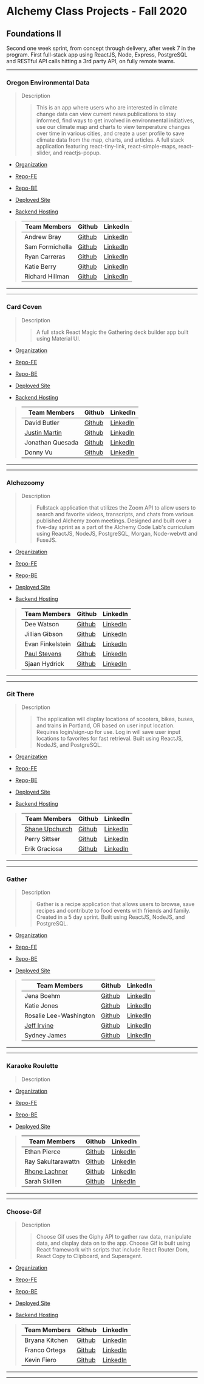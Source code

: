 # Alchemy Class Projects - Fall 2020

## Foundations II
Second one week sprint, from concept through delivery, after week 7 in the program.  First full-stack app using ReactJS, Node, Express, PostgreSQL and RESTful API calls hitting a 3rd party API, on fully remote teams.
___

### Oregon Environmental Data

> Description 
>>This is an app where users who are interested in climate change data can view current news publications to stay informed, find ways to get involved in environmental initiatives, use our climate map and charts to view temperature changes over time in various cities, and create a user profile to save climate data from the map, charts, and articles. A full stack application featuring react-tiny-link, react-simple-maps, react-slider, and reactjs-popup.

* [Organization](https://github.com/Hexa-P)

* [Repo-FE](https://github.com/Hexa-P/hexa-p-front-end)

* [Repo-BE](https://github.com/Hexa-P/hexa-p-back-end)

* [Deployed Site](https://sharp-agnesi-8efe29.netlify.app/)

* [Backend Hosting](https://serene-temple-06405.herokuapp.com/)

>
>| Team Members  | Github  | LinkedIn  |
>|---|---|---|
>| Andrew Bray |  [Github](https://github.com/Andrew-Bray)  |  [LinkedIn](https://www.linkedin.com/in/andrew-michael-bray/)  |
>| Sam Formichella |  [Github](https://github.com/sformichella)  |  [LinkedIn](https://www.linkedin.com/in/sam-formichella/)  |
>|  Ryan Carreras | [Github](https://github.com/ryanleviathan)   | [LinkedIn](https://www.linkedin.com/in/ryancarreras/)   |
>| Katie Berry |  [Github](https://github.com/KatieMBerry)  |  [LinkedIn](https://www.linkedin.com/in/katie-m-berry/)  |
>| Richard Hillman |  [Github](https://github.com/Richard-Hillman)  |  [LinkedIn](https://www.linkedin.com/in/richard-hillman/)  |

___
___
### Card Coven

> Description 
>>A full stack React Magic the Gathering deck builder app built using Material UI.

* [Organization](https://github.com/cardcoven)

* [Repo-FE](https://github.com/cardcoven/card-coven-front-end)

* [Repo-BE](https://github.com/cardcoven/card-coven-back-end)

* [Deployed Site](https://card-coven2020.netlify.app/)

* [Backend Hosting](https://card-coven-back-end-2020.herokuapp.com/)

>
>| Team Members  | Github  | LinkedIn  |
>|---|---|---|
>| David Butler |  [Github](https://github.com/davidabutler92)  |  [LinkedIn](https://www.linkedin.com/in/david-arron-butler/)  |
>| [Justin Martin](http://justinmartincodes.com/) |  [Github](https://github.com/JustinMartin7x)  |  [LinkedIn](https://www.linkedin.com/in/justin-martin7x/)  |
>| Jonathan Quesada |  [Github](https://github.com/QuesadaJon)  |  [LinkedIn](https://www.linkedin.com/in/quesada-jonathan/)  |
>| Donny Vu |  [Github](https://github.com/DonnyLVu)  |  [LinkedIn](https://www.linkedin.com/in/donnylvu/)  |

___
___
### Alchezoomy

> Description 
>>Fullstack application that utilizes the Zoom API to allow users to search and favorite videos, transcripts, and chats from various published Alchemy zoom meetings. Designed and built over a five-day sprint as a part of the Alchemy Code Lab's curriculum using ReactJS, NodeJS, PostgreSQL, Morgan, Node-webvtt and FuseJS.

* [Organization](https://github.com/Alchezoomy)

* [Repo-FE](https://github.com/Alchezoomy/zoom-search-app)

* [Repo-BE](https://github.com/Alchezoomy/zoom-search-sql)

* [Deployed Site](https://alchezoomy.netlify.app/)

* [Backend Hosting](https://alchezoomy.herokuapp.com/)

>
>| Team Members  | Github  | LinkedIn  |
>|---|---|---|
>| Dee Watson |  [Github](https://github.com/dl-watson)  |  [LinkedIn](https://www.linkedin.com/in/dl-watson/)  |
>| Jillian Gibson |  [Github](https://github.com/jillianlg)  |  [LinkedIn](https://www.linkedin.com/in/jillianlgibson/)  |
>| Evan Finkelstein |  [Github](https://github.com/Evan-Finkelstein)  |  [LinkedIn](https://www.linkedin.com/in/evan-finkelstein91/)  |
>| [Paul Stevens](https://paulstevens.dev/) |  [Github](https://github.com/Protopaco)  |  [LinkedIn](https://www.linkedin.com/in/paul-stevens-dev/)  |
>|  Sjaan Hydrick | [Github](https://github.com/SjaanHydrick)   | [LinkedIn](https://www.linkedin.com/in/sjaan-hydrick/)   |

___
___
### Git There

> Description 
>>The application will display locations of scooters, bikes, buses, and trains in Portland, OR based on user input location. Requires login/sign-up for use. Log in will save user input locations to favorites for fast retrieval.  Built using ReactJS, NodeJS, and PostgreSQL.

* [Organization](https://github.com/gitThere-API)

* [Repo-FE](https://github.com/gitThere-API/gitthere-api-fe)

* [Repo-BE](https://github.com/gitThere-API/gitthere-api-be)

* [Deployed Site](https://git-there-api.netlify.app/)

* [Backend Hosting](https://desolate-bayou-65072.herokuapp.com/)

>
>| Team Members  | Github  | LinkedIn  |
>|---|---|---|
>|  [Shane Upchurch](https://shane-upchurch.netlify.app/)| [Github](https://github.com/ShaneUP1)   | [LinkedIn](https://www.linkedin.com/in/shaneupchurch/)   |
>|  Perry Sittser | [Github](https://github.com/sittserp)   | [LinkedIn](https://www.linkedin.com/in/sittserp/)   |
>| Erik Graciosa |  [Github](https://github.com/ErikGraciosa)  |  [LinkedIn](https://www.linkedin.com/in/erikgraciosa/)  |

___
___
### Gather

> Description 
>>Gather is a recipe application that allows users to browse, save recipes and contribute to food events with friends and family. Created in a 5 day sprint.  Built using ReactJS, NodeJS, and PostgreSQL.

* [Organization](https://github.com/rumham-gather)

* [Repo-FE](https://github.com/rumham-gather/front-end)

* [Repo-BE](https://github.com/rumham-gather/back-end)

* [Deployed Site](https://vigorous-booth-3b4531.netlify.app/)

>
>| Team Members  | Github  | LinkedIn  |
>|---|---|---|
>| Jena Boehm | [Github](https://github.com/jena-boehm)   | [LinkedIn](https://www.linkedin.com/in/jenaboehm/)   |
>| Katie Jones |  [Github](https://github.com/katiejonesyo)  |  [LinkedIn](https://www.linkedin.com/in/katiejonesyo/)  |
>| Rosalie Lee-Washington |  [Github](https://github.com/rosalie337)  |  [LinkedIn](https://www.linkedin.com/in/rosalielee/)  |
>|  [Jeff Irvine](www.Jeffirvine.dev)| [Github](https://github.com/jeffIrvine)   | [LinkedIn](https://www.linkedin.com/in/irvinejeff/)   |
>| Sydney James |  [Github](https://github.com/scjam)  |  [LinkedIn](https://www.linkedin.com/in/sydjames/)  |

___
___
### Karaoke Roulette

> Description 
>>

* [Organization](https://github.com/Karaoke-Roulette)

* [Repo-FE](https://github.com/Karaoke-Roulette/karaoke-roulette-fe)

* [Repo-BE](https://rocky-dawn-10139.herokuapp.com/)

* [Deployed Site](https://karaoke-roulette.netlify.app/)

>
>| Team Members  | Github  | LinkedIn  |
>|---|---|---|
>| Ethan Pierce |  [Github](https://github.com/jumpybuns)  |  [LinkedIn](https://www.linkedin.com/in/ethanpiercepresents/)  |
>| Ray Sakultarawattn |  [Github](https://github.com/rsakultarawattn)  |  [LinkedIn](https://www.linkedin.com/in/raysakultarawattn/)  |
>|  [Rhone Lachner](http://rhonelachner.com/) | [Github](https://github.com/RhoneLachner)   | [LinkedIn](https://www.linkedin.com/in/rhonelachner/)   |
>| Sarah Skillen |  [Github](https://github.com/sarah-svg)  |  [LinkedIn](https://www.linkedin.com/in/sarah-skillen-7339b61b8/)  |

___
___
### Choose-Gif

> Description 
>>Choose Gif uses the Giphy API to gather raw data, manipulate data, and display data on to the app.  Choose Gif is built using React framework with scripts that include React Router Dom, React Copy to Clipboard, and Superagent.

* [Organization](https://github.com/Choose-Gif)

* [Repo-FE](https://github.com/Choose-Gif/gif-fe)

* [Repo-BE](https://github.com/Choose-Gif/gif-be)

* [Deployed Site](https://choose-gif-fe.netlify.app/)

* [Backend Hosting](choose-gif-be.herokuapp.com)

>
>| Team Members  | Github  | LinkedIn  |
>|---|---|---|
>| Bryana Kitchen |  [Github](https://github.com/bryanakitchen)  |  [LinkedIn](https://www.linkedin.com/in/bryanakitchen/)  |
>| Franco Ortega |  [Github](https://github.com/franco-ortega)  |  [LinkedIn](https://www.linkedin.com/in/francoortega/)  |
>| Kevin Fiero |  [Github](https://github.com/kevinfiero)  |  [LinkedIn](https://www.linkedin.com/in/kevinfiero/)  |

___
___
